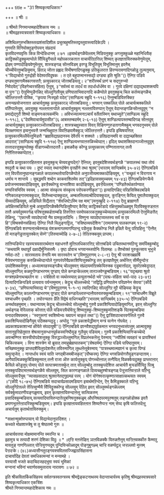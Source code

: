 +++
title = "31 शिष्यकृत्याधिकारः"

+++
॥ श्रीः ॥  
  
॥ श्रीमते निगमान्तमहादेशिकाय नमः ॥  
॥ श्रीमद्रहस्यत्रयसारे शिष्यकृत्याधिकारः ॥  
  
  
अशिथिलगुरुभक्तिस्तत्प्रशंसादिशीलः प्रचुरबहुमतिस्तद्वस्तुवास्त्वादिकेऽपि ।   
गुणवति विनियोक्तुङ्गोपयन् संप्रदायं   
कृतविदनघवृत्तिः किन्न विन्देन्निधानम् ॥ ७१ ॥इव्वर्थङ्गळैयॆल्लाम् मिडियऩुक्कु अगत्तुक्कुळ्ळे महानिधियैक् काट्टिक्कॊडुक्कुमाप्पोले वौियिडुगैयाले महोपकारकऩाऩ वाचार्यऩ्ऱिऱत्तिल् शिष्यऩ् कृतज्ञऩायिरुक्कवेणुमॆऩ्ऱुम्, द्रोहम् पण्णादॊऴियवेणुमॆऩ्ऱुम्, शास्त्रङ्गळ् सॊऩ्ऩविडम् इरण्डु विभूतियुम् विभूतिमाऩुम् इवऩैच् चीच्चीयॆऩ्ऩुम्बडियुमाय्, हितञ् जॊऩ्ऩ प्रह्लाद विभीषणादिगळुक्कु प्रतिकूलराऩ हिरण्यरावणादिगळोडु तुल्यऩुमाय्, १‘‘विद्याचोरो गुरुद्रोही वेदेश्वरविदूषकः । त एते बहुपाप्मानस्सद्यो दण्ड्या इति श्रुतिः’’() ऎऩ्गिऱ पडिये दण्ड्यऩुमागामैक्कागवत्तऩै; प्रत्युपकारञ् जॊऩ्ऩबडियऩ्ऱु। २‘‘शरीरमर्थं प्राणं च सद्गुरुभ्यो निवेदयेत्’’(विहगेच्वरसंहिता) ऎऩ्ऱुम्, ३‘‘सर्वस्वं वा तदर्धं वा तदर्धार्धार्धमेव वा । गुरवे दक्षिणां दद्याद्यथाशक्त्यपि वा पुनः’’() ऎऩ्ऱुमिप्पुडैगळिऱ् सॊल्लुगिऱवैयुम् प्रणिपाताभिवादनादि कळैप्पोले इवऩुक्कुच् चिल कर्तव्यङ्गळैच् चॊल्लिऱ्ऱत्तऩै पोक्कि, ‘‘कृपया निःस्पृहो वदेत्’’(साण्डिल्य स्म्रुदि १-११६) ऎऩ्ऩुम्बडियिरुक्किऱ अनन्यप्रयोजनऩाऩ आचार्यऩुक्कु प्रत्युपकारञ् जॊऩ्ऩबडियऩ्ऱु। भगवान् पक्कलिल् पोले आचार्यऩ्बक्कलिले वर्तिप्पाऩॆऩ्ऱुम्, अवऩुक्कु नल्लऩाऩाऱ्पोले आचार्यऩुक्कुम् नल्लऩायिरुप्पाऩ् ऎऩ्ऱुम् वेदान्तङ्गळिऱ्सॊऩ्ऩदुवुम् ‘‘न प्रमाद्येद्गुरौ शिष्यो वाङ्मनःकायकर्मभिः । अविभज्यात्मनाऽचार्यं वर्तेतास्मिन् यथाच्युते”(साण्डिल्य स्म्रुदि १-११८), ६”देवमिवाचार्यमुपासीत’’(६ आबस्तम्बदर्मम् २-६-१३) ऎऩ्ऱुम् शाण्डिल्यापस्तम्बादिगळ् सॊऩ्ऩदुम् आचार्यऩुक्कुप् प्रत्युपकारञ्जॊऩ्ऩबडियऩ्ऱु। शास्त्रचक्षुस्साऩ विवऩ् विऴिगण्गुरुडऩागामैक्कुम् भगवदनुभवम् पोले विलक्षणमाऩ इव्वनुभवत्तै जन्मभिक्षुवाऩ विवऩिऴवामैक्कुञ् जॊल्लिऱ्ऱत्तऩै। इप्पडि इव्विषयत्तिल् प्रत्युपकारमिल्लैयॆऩ्ऩुमिडत्तै ‘‘ब्रह्मविद्याप्रदानस्य देवैरपि न शक्यते । प्रतिप्रदानमपि वा दद्याच्छक्तित आदरात्’’(साण्डिल्य स्म्रुदि १-११७) ऎऩ्ऱु शाण्डिल्यभगवाऩरुळिच्चॆय्दाऩ्। इदिल् यथाशक्तिदानञ्जॊऩ्ऩदुवुम् तऩ्ऩादरत्तुक्कुप्पोक्कु वीडागच्चॊऩ्ऩदत्तऩै। इव्वळवैक् कॊण्डु प्रत्युपकारम् पण्णिऩाऩागत् तऩ्ऩै निऩैत्तिरुक्कप्पॆऱाऩ्।  
  
इप्पडि प्रत्युपकाररहितऩाऩ इवऩुक्कुच् चॆय्यवडुप्पदॆऩ्? ऎऩ्ऩिल्; इवऩुबदेशित्तवर्थङ्गळै ‘‘कपालस्थं यथा तोयं श्वदृतौ च यथा पयः । दुष्टं स्यात् स्थानदोषेण वृत्तहीने तथा श्रुतम्’’(भारतम् सान्दिबर्वम् ३५-४२) ऎऩ्गिऱबडिये तऩ् विपरीतानुष्ठानङ्गळाले कपालस्थतोयादिगळैप्पोले अनुपजीव्यमाक्कादॊऴियवुम्, ९‘‘यच्छ्रतं न विरागाय न धर्माय न शान्तये । सुबद्धमपि शब्देन काकवाशितमेव तत्’’(इदिहाससमुच्चयम् १४-४३) ऎऩ्गिऱबडियेगऱ्कैये प्रयोजनमाक्कादॊऴियवुम्, इवऱ्ऱैक्कॊण्डु वान्ताशिया कादॊऴियवुम्, इवऱ्ऱैयॆल्लाम् ‘‘पण्डितैरर्थकार्पण्यात् पण्यस्त्रिभिरिव स्वयम् । आत्मा संस्कृत्य संस्कृत्य परोपकरणीकृत’’() इत्यादिगळिऱ् परिहसिक्किऱबडिये गणिकालङ्गारमाक्कुदल्, विलैच्चान्दाक्कुदल्, अम्बलत्तिलवल्बॊदियाक्कुदल्, कुरङ्गिऩ् कैयिल् पूमालैयाक्कुदल् सॆय्यादॊऴियवुम्, अडियिले विद्यैताऩ् ‘‘शेवधिष्टेऽस्मि रक्ष माम्’’(मनुस्म्रुदि २-११४) ऎऩ्ऱु ब्राह्मणऩै अपेक्षित्तबडियिले मुऩ्बे असूयादिगळैक्कैप्पिडित्तुवैप्पार् कैयिऱ् काट्टिक्कॊडादे रक्षित्तुक्कॊळ्ळवुम् पिऱविक्कुरुडऩाऩ तऩ्ऩै अयर्वऱुममरर्गळ् परिषत्तुक्कर्हऩाम्बडि तिरुत्तिऩ परमोपकारकऩुक्कुच्चॆय्यलाम् प्रत्युपकारमिल्लै ऎऩ्ऩुमिडत्तैत् तॆळिन्दु, ‘‘एकान्ती व्यपदेष्टव्यो नैव ग्रामकुलादिभिः । विष्णुना व्यपदेष्टव्यस्तस्य सर्वं स एव हि’’(विष्वक्सेनसंहिता) ऎऩ्गिऱ निलै यिलुङ्गाट्टिल्, ‘‘वसिष्ठव्यपदेशिनः’’(रामायणम् पालकाण्डम् १९-२) ऎऩ्गिऱबडिये शरण्यऩाऩबॆरुमाळ् वंशक्रमागतमागप्पिऱन्दु पडैत्तुक् कैक्कॊण्ड निलै इन्निलै यॆऩ्ऱु परिग्रहित्तु ’’ऎऩ्ऩैत् ती मऩङ्गॆडुत्तायुऩक्कॆऩ् सॆय्गे’’(तिरुवाय्मॊऴि २-७-८) ऩॆऩ्ऱिरुक्कवुम् प्राप्तम्।  
  
ताऩिप्पडिप्पॆऱ्ऱ रहस्यत्रयसारार्थमाऩ महाधनत्तै मुऩ्ऩिलधिकारत्तिऱ् सॊऩ्ऩबडिये उचितस्थानमऱिन्दु समर्पिक्कुम्बोदु ‘‘कथयामि यथापूर्वं दक्षाद्यैर्मुनिसत्तमैः । पृष्टः प्रोवाच भगवानब्जयोनिः पितामहः ॥ तैश्चोक्तं पुरुकुत्साय भूभुजे नर्मदा-तटे । सारस्वताय तेनापि मम सारस्वतेन च’’(विष्णुपुराणम् २-८-९) ऎऩ्ऱु श्री पराशरब्रह्मर्षि मैत्रेयभगवाऩुक् करुळिच्चॆय्दाऱ्पोले गुरुपरंपरैयैप्रकाशिप्पित्तुक्कॊण्डु तऩ् कृतज्ञतैयुम् अर्थत्तिऩ् सीर्मैयुन्दोऱ्ऱ उपदेशिक्कवेणुम्। अध्यात्मरहस्यङ्गळैच् चॊल्लुमवऩ् संप्रदायमऩ्ऱिक्केयिरुक्क एडुबार्त्तादल्, सुवरेऱक्केट्टादल् सॊल्लुमागिल् कळवुगॊण्डाभरणम् पूण्डाप् पोले कण्डाऱ्कॆल्लाम् ताऩञ्जवेण्डुम्बडियाम्। १६‘‘यदृच्छया श्रुतो मन्त्रश्छन्नेनाथच्छलेन वा । पत्रेक्षितो वा व्यर्थस्स्यात् प्रत्युतानर्थदो भवे’’(पाद्म-संहिता चर्या-पादः २३-४९) दित्यादिगळिऱ्पडिये प्रत्यवाय पर्यन्तमुमाम्। केट्टुच् चॊल्लच्चॆय्दे ‘‘तद्विद्धि प्रणिपातेन परिप्रश्नेन सेवया’’(कीदै ४-३४), ‘‘प्रणिपत्याभिवाद्य चे’’(विष्णुपुराणम् १-१-१) त्यादिगळिऱ् सॊल्लुगिऱ मुऱै यॊऴियक् केट्टुच् चॊल्लुमागिल् कालऩ्गॊण्डाभरणम् पूण्डाऱ् पॊले कण्डारॆल्लारुन्दऩ्ऩैयरुवरुक्कुम्बडियाम्। १९‘‘यश्चाधर्मेण विब्रूते यश्चाधर्मेण पृच्छति । तयोरन्यतरः प्रैति विद्वेषं वाधिगच्छति’’(भारतम् सान्दिबर्वम् ३३५-५) ऎऩ्गिऱबडिये अनर्थावहमुमाम्। यथान्यायम् केट्टुच् चॊल्लच्चॆय्दे सॊल्लुम्बोदु गुरुवै प्रकाशिप्पियादॊऴियुमागिल्, इवऩ् सॊल्लुगिऱ अर्थङ्गळ् वेरिल्लाक् कॊत्ताऩ् पोले यडियऱ्ऱवैयोवॆऩ्ऱु शिष्यऩुक्कु-शिष्यऩुक्कुमतिशङ्कै पिऱक्कुम्बडिया यनादरविषयमाम्। ‘‘स्वगुरूणां स्वशिष्येभ्यः ख्यापनं चाकृतं तथा’’() ऎऩ्ऱु द्वात्रिंशदपचारवर्गत्तिले गुरुवै प्रकाशिप्पियादॊऴिगैयुम् पठिक्कप्पट्टदु। अप्पोदु ‘‘गुरुं प्रकाशयेद्धीमान् मन्त्रं यत्नेन गोपयेत् । अप्रकाशप्रकाशाभ्यां क्षीयेते संपदायुषी’’() ऎऩ्गिऱबडिये ज्ञानवैशद्यपूर्वकमाऩ भगवदनुभवसंपत्तुम् आत्मावुक्कु सत्तानुवृत्तिहेतुवाऩ शेषत्वानुसन्धानपूर्वकस्वनिष्ठैयुङ् गुलैयुम् पडियाम्। गुरुवै प्रकाशिप्पियानिऱ्कच्चॆय्दे अवऩ्बण्णिऩ शास्त्रीयोपदेशत्तुक्कु विरुद्धञ्जॊल्लुमागिल् विप्रलंभकऩॆऩ्ऱु पेरुमाय् ‘‘ज्यौतिषं व्यवहारं च प्रायश्चित्तं चिकित्सकम् । विना शास्त्रेण यो ब्रूयात् तमाहुर्ब्रह्मघातकम्’’(सेषदर्मम्) ऎऩ्गिऱ पडिये पापिष्ठऩुमाम्। सच्छिष्यऩुक्कु प्राप्तदशैयिलुपदेशत्तैत् तविरुमागिल् लुब्धऩॆऩ्ऱुबेरुमाय् ‘‘पात्रस्थमात्मज्ञानं च कृत्वा पिण्डं समुत्सृजेत् । नान्तर्धाय स्वयं याति जगद्बीजमबीजकृत्’’(पौष्करम्) ऎऩ्गिऱ भगवन्नियोगत्तैयुङ्गडन्दाऩाम्। आगैयाल्विळक्कुबिडिक्कुमवऩ् तऩ्ऩै राजा ऒरु कार्यत्तुक्कुप् पोगच्चॊऩ्ऩाल् तऩ्गैयिल् विळक्कैयदुक्कु प्राप्तराऩार् कैयिले कॊडुत्तुप् पोमाप् पोले सत्पात्रमाऩार्क्कुत् ताऩ् सॊल्लुम्बोदु तऩक्कुपदेशित्त आचार्यऩै मुऱ्पडवौियिट्टु पिऩ्बु तऩक्कुपदिष्टमाऩवर्थङ्गळैये सॊल्लवुम्, सिल कारणङ्गळाले दिव्यचक्षुश्श्रोत्रङ्गळ् पॆऱ्ऱुत्ताऩिवऱ्ऱाले यऱिन्दु सॊल्लुमवऱ्ऱैयुम् ‘‘व्यासप्रसादात् श्रुतवानेतद्गुह्यमहं परम् । योगं योगेश्वरात्कृष्णात्साक्षात्कथयतः स्वयम् ॥“(कीदै १८-७५) ऎऩ्गिऱबडिये सदाचार्यप्रसादमडियाग इव्वर्थमऱिन्देऩ्, ऎऩ् कैमिडुक्काले यऱिन्दु सॊल्लुगिऱेऩल्ले ऩॆऩ्ऱिव्वुण्मैयै वौियिट्टुक्कॊण्डु सॊल्लवुम् पॆऱिल् इवऩ् सॊल्लुमर्थङ्गळॆल्लाम् सर्वर्क्कुमादरणीयङ्गळुमाय्, इवऩ् कृतज्ञऩायिरुन्दाऩॆऩ्ऱु सात्विकरुम् प्रसादिक्कुम्बडियाय्,सत्यवादियायिरुन्दाऩॆऩ्ऱुबनिषत्तुक्कळुम् औपनिषदपरमपुरुषऩुम् तङ्गळोडॊक्क इवऩै प्रमाणभूतऩॆऩ्ऱादरिक्कुम्बडियुमाम्। इप्पडि कृतज्ञऩायवहितऩाऩ शिष्यऩैप्पऱ्ऱ नाम् सॆय्द कृषि फलित्तदॆऩ्ऱु अचार्यऩुम् कृतार्थऩायिरुक्कुम्।  
  
*साक्षान्मुक्तेरुपायान् यो विद्याभेदानुपादिशत् ।  
कथ्यते मोक्षशास्त्रेषु स तु श्रेष्ठतमो गुरुः ॥  
  
आचार्यवत्तया मोक्षमामानन्ति स्मरन्ति च ।   
इहामुत्र च तत्पादौ शरणं देशिका विदुः ॥ * ॥एऱ्ऱि मऩत्तॆऴिऩ् ञाऩविळक्कै यिरुळऩैत्तुम् माऱ्ऱिऩवर्क्कॊरु कैम्माऱु मायऩुङ् गाणगिल्लाऩ् पोऱ्ऱियुगप्पदुम् पुन्दियिऱ्कॊळ्वदुम् पॊङ्गुबुगऴ्च् चाऱ्ऱि वळर्प्पदुञ् जऱ्ऱल्लवो मुऩ्ऩम् पॆऱ्ऱदऱ्के। (४८)अध्यासीनतुरङ्गवक्त्रविलसज्जिह्वाग्रसिंहासना  
दाचार्यादिह देवतां समधिकामन्यां न मन्यामहे ।   
यस्यासौ भजते कदाचिदजहद्भूमा स्वयं भूमिकां   
मग्नानां भविनां भवार्णवसमुत्ताराय नारायणः ॥ ७२ ॥  
  
इति श्रीकवितार्किकसिंहस्य सर्वतन्त्रस्वतन्त्रस्य श्रीमद्वेङ्कटनाथस्य वेदान्ताचार्यस्य कृतिषु श्रीमद्रहस्यत्रयसारे  
शिष्यकृत्याधिकार एकत्रिंशः   
 श्रीमते निगमान्तमहादेशिकाय नमः ॥